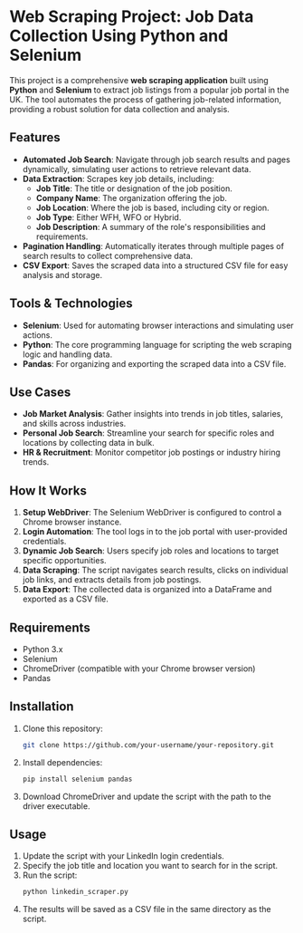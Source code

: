 # Web Scraping Project: Job Data Collection Using Python and Selenium

This project is a comprehensive **web scraping application** built using **Python** and **Selenium** to extract job listings from a popular job portal in the UK. The tool automates the process of gathering job-related information, providing a robust solution for data collection and analysis.

## Features

- **Automated Job Search**: Navigate through job search results and pages dynamically, simulating user actions to retrieve relevant data.
- **Data Extraction**: Scrapes key job details, including:
  - **Job Title**: The title or designation of the job position.
  - **Company Name**: The organization offering the job.
  - **Job Location**: Where the job is based, including city or region.
  - **Job Type**: Either WFH, WFO or Hybrid.
  - **Job Description**: A summary of the role's responsibilities and requirements.
- **Pagination Handling**: Automatically iterates through multiple pages of search results to collect comprehensive data.
- **CSV Export**: Saves the scraped data into a structured CSV file for easy analysis and storage.

## Tools & Technologies

- **Selenium**: Used for automating browser interactions and simulating user actions.
- **Python**: The core programming language for scripting the web scraping logic and handling data.
- **Pandas**: For organizing and exporting the scraped data into a CSV file.

## Use Cases

- **Job Market Analysis**: Gather insights into trends in job titles, salaries, and skills across industries.
- **Personal Job Search**: Streamline your search for specific roles and locations by collecting data in bulk.
- **HR & Recruitment**: Monitor competitor job postings or industry hiring trends.

## How It Works

1. **Setup WebDriver**: The Selenium WebDriver is configured to control a Chrome browser instance.
2. **Login Automation**: The tool logs in to the job portal with user-provided credentials.
3. **Dynamic Job Search**: Users specify job roles and locations to target specific opportunities.
4. **Data Scraping**: The script navigates search results, clicks on individual job links, and extracts details from job postings.
5. **Data Export**: The collected data is organized into a DataFrame and exported as a CSV file.

## Requirements

- Python 3.x
- Selenium
- ChromeDriver (compatible with your Chrome browser version)
- Pandas

## Installation

1. Clone this repository:
   ```bash
   git clone https://github.com/your-username/your-repository.git

2. Install dependencies:
   ```bash
   pip install selenium pandas
   ```

3. Download ChromeDriver and update the script with the path to the driver executable.

## Usage
1. Update the script with your LinkedIn login credentials.
2. Specify the job title and location you want to search for in the script.
3. Run the script:
   ```bash
   python linkedin_scraper.py
   ```
5. The results will be saved as a CSV file in the same directory as the script.
